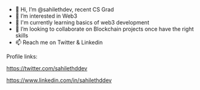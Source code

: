 - 👋 Hi, I’m @sahilethdev, recent CS Grad
- 👀 I’m interested in Web3
- 🌱 I'm currently learning basics of web3 development
- 💞️ I’m looking to collaborate on Blockchain projects once have the right skills
- 📫 Reach me on Twitter & Linkedin 

Profile links:

https://twitter.com/sahilethddev

https://www.linkedin.com/in/sahilethddev

<!---
sahilethddev/sahilethddev is a ✨ special ✨ repository because its `README.md` (this file) appears on your GitHub profile.
You can click the Preview link to take a look at your changes.
--->
